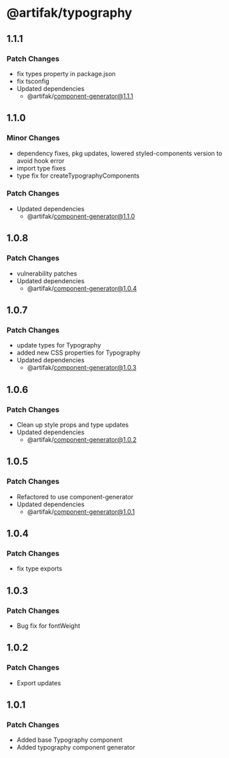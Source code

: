 # @artifak/typography

## 1.1.1

### Patch Changes

- fix types property in package.json
- fix tsconfig
- Updated dependencies
  - @artifak/component-generator@1.1.1

## 1.1.0

### Minor Changes

- dependency fixes, pkg updates, lowered styled-components version to avoid hook error
- import type fixes
- type fix for createTypographyComponents

### Patch Changes

- Updated dependencies
  - @artifak/component-generator@1.1.0

## 1.0.8

### Patch Changes

- vulnerability patches
- Updated dependencies
  - @artifak/component-generator@1.0.4

## 1.0.7

### Patch Changes

- update types for Typography
- added new CSS properties for Typography
- Updated dependencies
  - @artifak/component-generator@1.0.3

## 1.0.6

### Patch Changes

- Clean up style props and type updates
- Updated dependencies
  - @artifak/component-generator@1.0.2

## 1.0.5

### Patch Changes

- Refactored to use component-generator
- Updated dependencies
  - @artifak/component-generator@1.0.1

## 1.0.4

### Patch Changes

- fix type exports

## 1.0.3

### Patch Changes

- Bug fix for fontWeight

## 1.0.2

### Patch Changes

- Export updates

## 1.0.1

### Patch Changes

- Added base Typography component
- Added typography component generator
